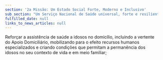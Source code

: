 ```yaml
---
section: '2a Missão: Um Estado Social Forte, Moderno e Inclusivo'
sub_section: "Um Serviço Nacional de Saúde universal, forte e resiliente"
fulfilled_date: null
links_to_news_articles: null
---
```


Reforçar a assistência de saúde a idosos no domicílio, incluindo a vertente do Apoio Domiciliário, mobilizando para o efeito recursos humanos especializados e criando condições que permitam a permanência dos idosos no seu contexto de vida e em meio familiar;